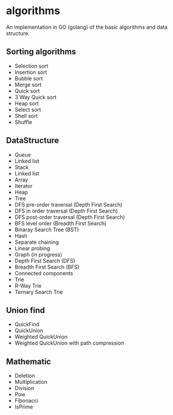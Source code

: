# algorithms

An implementation in GO (golang) of the basic algorithms and data structure.

## Sorting algorithms
- Selection sort
- Insertion sort
- Bubble sort
- Merge sort
- Quick sort
- 3 Way Quick sort
- Heap sort
- Select sort
- Shell sort
- Shuffle  

## DataStructure
- Queue
 - Linked list
- Stack
 - Linked list
 - Array
- Iterator
- Heap
- Tree
 - DFS pre-order traversal (Depth First Search)
 - DFS in order traversal (Depth First Search)
 - DFS post-order traversal (Depth First Search)
 - BFS level order (Breadth First Search)
- Binaray Search Tree (BST)
- Hash
 - Separate chaining
 - Linear probing
- Graph (in progress)
 - Depth First Search (DFS)
 - Breadth First Search (BFS)
 - Connected components
- Trie
 - R-Way Trie
 - Ternary Search Trie

## Union find
- QuickFind
- QuickUnion
- Weighted QuickUnion
- Weighted QuickUnion with path compression

## Mathematic
- Deletion
- Multiplication
- Division
- Pow 
- Fibonacci
- IsPrime
